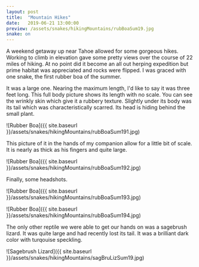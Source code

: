 ```yaml
---
layout: post
title:  "Mountain Hikes"
date:   2019-06-21 13:00:00
preview: /assets/snakes/hikingMountains/rubBoaSum19.jpg
snake: on
---
```


A weekend getaway up near Tahoe allowed for some gorgeous hikes. Working to climb in elevation gave some pretty views over the course of 22 miles of hiking. At no point did it become an all out herping expedition but prime habitat was appreciated and rocks were flipped. I was graced with one snake, the first rubber boa of the summer. 

It was a large one. Nearing the maximum length, I'd like to say it was three feet long. This full body picture shows its length with no scale. You can see the wrinkly skin which give it a rubbery texture. Slightly under its body was its tail which was characteristically scarred. Its head is hiding behind the small plant.

![Rubber Boa]({{ site.baseurl }}/assets/snakes/hikingMountains/rubBoaSum191.jpg)

This picture of it in the hands of my companion allow for a little bit of scale. It is nearly as thick as his fingers and quite large. 

![Rubber Boa]({{ site.baseurl }}/assets/snakes/hikingMountains/rubBoaSum192.jpg)

Finally, some headshots.

![Rubber Boa]({{ site.baseurl }}/assets/snakes/hikingMountains/rubBoaSum193.jpg)

![Rubber Boa]({{ site.baseurl }}/assets/snakes/hikingMountains/rubBoaSum194.jpg)

The only other reptile we were able to get our hands on was a sagebrush lizard. It was quite large and had recently lost its tail. It was a brilliant dark color with turqouise speckling. 

![Sagebrush Lizard]({{ site.baseurl }}/assets/snakes/hikingMountains/sagBruLizSum19.jpg)